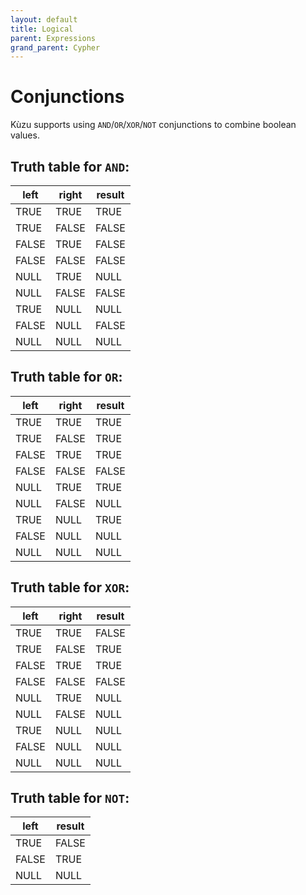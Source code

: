 ```yaml
---
layout: default
title: Logical
parent: Expressions
grand_parent: Cypher
---
```


# Conjunctions
Kùzu supports using `AND`/`OR`/`XOR`/`NOT` conjunctions to combine boolean values.

## Truth table for `AND`:

| left | right | result |
| --- | --- | --- |
| TRUE | TRUE | TRUE |
| TRUE | FALSE | FALSE |
| FALSE | TRUE | FALSE |
| FALSE | FALSE | FALSE |
| NULL | TRUE | NULL |
| NULL | FALSE | FALSE |
| TRUE | NULL | NULL |
| FALSE | NULL | FALSE |
| NULL | NULL | NULL |

## Truth table for `OR`:

| left | right | result |
| --- | --- | --- |
| TRUE | TRUE | TRUE |
| TRUE | FALSE | TRUE |
| FALSE | TRUE | TRUE |
| FALSE | FALSE | FALSE |
| NULL | TRUE | TRUE |
| NULL | FALSE | NULL |
| TRUE | NULL | TRUE |
| FALSE | NULL | NULL |
| NULL | NULL | NULL |

## Truth table for `XOR`:

| left | right | result |
| --- | --- | --- |
| TRUE | TRUE | FALSE |
| TRUE | FALSE | TRUE |
| FALSE | TRUE | TRUE |
| FALSE | FALSE | FALSE |
| NULL | TRUE | NULL |
| NULL | FALSE | NULL |
| TRUE | NULL | NULL |
| FALSE | NULL | NULL |
| NULL | NULL | NULL |

## Truth table for `NOT`:

| left | result |
| --- | --- |
| TRUE | FALSE |
| FALSE | TRUE |
| NULL | NULL |
